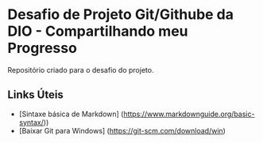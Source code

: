 # Desafio de Projeto Git/Githube da DIO - Compartilhando meu Progresso
Repositório criado para o desafio do projeto.


## Links Úteis
 - [Sintaxe básica de Markdown] (https://www.markdownguide.org/basic-syntax/))
 - [Baixar Git para Windows] (https://git-scm.com/download/win)
